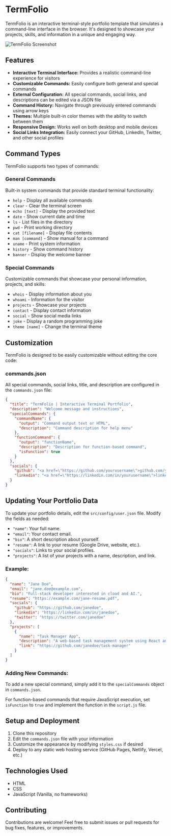 # TermFolio

TermFolio is an interactive terminal-style portfolio template that simulates a command-line interface in the browser. It's designed to showcase your projects, skills, and information in a unique and engaging way.

![TermFolio Screenshot](terminal.png)

## Features

- **Interactive Terminal Interface:** Provides a realistic command-line experience for visitors
- **Customizable Commands:** Easily configure both general and special commands
- **External Configuration:** All special commands, social links, and descriptions can be edited via a JSON file
- **Command History:** Navigate through previously entered commands using arrow keys
- **Themes:** Multiple built-in color themes with the ability to switch between them
- **Responsive Design:** Works well on both desktop and mobile devices
- **Social Links Integration:** Easily connect your GitHub, LinkedIn, Twitter, and other social profiles

## Command Types

TermFolio supports two types of commands:

### General Commands

Built-in system commands that provide standard terminal functionality:

- `help` - Display all available commands
- `clear` - Clear the terminal screen
- `echo [text]` - Display the provided text
- `date` - Show current date and time
- `ls` - List files in the directory
- `pwd` - Print working directory
- `cat [filename]` - Display file contents
- `man [command]` - Show manual for a command
- `uname` - Print system information
- `history` - Show command history
- `banner` - Display the welcome banner

### Special Commands

Customizable commands that showcase your personal information, projects, and skills:

- `whois` - Display information about you
- `whoami` - Information for the visitor
- `projects` - Showcase your projects
- `contact` - Display contact information
- `social` - Show social media links
- `joke` - Display a random programming joke
- `theme [name]` - Change the terminal theme

## Customization

TermFolio is designed to be easily customizable without editing the core code:

### commands.json

All special commands, social links, title, and description are configured in the `commands.json` file:

```json
{
  "title": "TermFolio | Interactive Terminal Portfolio",
  "description": "Welcome message and instructions",
  "specialCommands": {
    "commandName": {
      "output": "Command output text or HTML",
      "description": "Command description for help menu"
    },
    "functionCommand": {
      "output": "functionName",
      "description": "Description for function-based command",
      "isFunction": true
    }
  },
  "socials": {
    "github": "<a href=\"https://github.com/yourusername\">github.com/yourusername</a>",
    "linkedin": "<a href=\"https://linkedin.com/in/yourusername\">linkedin.com/in/yourusername</a>"
  }
}
```

## Updating Your Portfolio Data

To update your portfolio details, edit the `src/config/user.json` file. Modify the fields as needed:

- `"name"`: Your full name.
- `"email"`: Your contact email.
- `"bio"`: A short description about yourself.
- `"resume"`: A link to your resume (Google Drive, website, etc.).
- `"socials"`: Links to your social profiles.
- `"projects"`: A list of your projects with a name, description, and link.

### Example:

```json
{
  "name": "Jane Doe",
  "email": "jane.doe@example.com",
  "bio": "Full-stack developer interested in cloud and AI.",
  "resume": "https://example.com/jane-resume.pdf",
  "socials": {
    "github": "https://github.com/janedoe",
    "linkedin": "https://linkedin.com/in/janedoe",
    "twitter": "https://twitter.com/janedoe"
  },
  "projects": [
    {
      "name": "Task Manager App",
      "description": "A web-based task management system using React and Firebase.",
      "link": "https://github.com/janedoe/task-manager"
    }
  ]
}
```

### Adding New Commands:

To add a new special command, simply add it to the `specialCommands` object in `commands.json`.

For function-based commands that require JavaScript execution, set `isFunction` to `true` and implement the function in the `script.js` file.

## Setup and Deployment

1. Clone this repository
2. Edit the `commands.json` file with your information
3. Customize the appearance by modifying `styles.css` if desired
4. Deploy to any static web hosting service (GitHub Pages, Netlify, Vercel, etc.)

## Technologies Used

- HTML
- CSS
- JavaScript (Vanilla, no frameworks)

## Contributing

Contributions are welcome! Feel free to submit issues or pull requests for bug fixes, features, or improvements.

